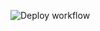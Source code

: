 ![Deploy workflow](https://github.com/antihero/MagicIndicator/actions/workflows/deploy.yml/badge.svg?branch=main)
